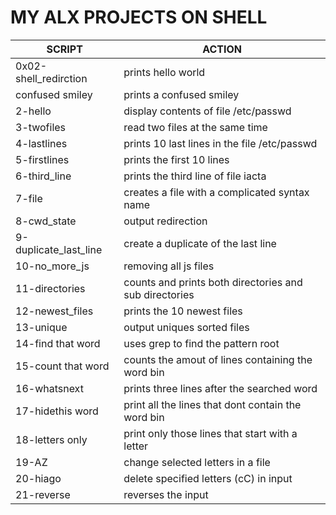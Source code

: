 #	MY ALX PROJECTS ON SHELL	#

| SCRIPT | ACTION |
| ------ | ------- |
| 0x02-shell_redirction | prints hello world |
| confused smiley | prints a confused smiley |
| 2-hello | display contents of file /etc/passwd |
| 3-twofiles | read two files at the same time|
| 4-lastlines | prints 10 last lines in the file /etc/passwd |
| 5-firstlines | prints the first 10 lines |
| 6-third_line | prints the third line of file iacta |
| 7-file | creates a file with a complicated syntax name |
| 8-cwd_state | output redirection |
| 9-duplicate_last_line | create a duplicate of the last line |
| 10-no_more_js | removing all js files |
| 11-directories | counts and prints both directories and sub directories |
| 12-newest_files | prints the 10 newest files |
| 13-unique | output uniques sorted files |
| 14-find that word | uses grep to find the pattern root |
| 15-count that word | counts the amout of lines containing the word bin |
| 16-whatsnext | prints three lines after the searched word |
| 17-hidethis word | print all the lines that dont contain the word bin |
| 18-letters only | print only those lines that start with a letter |
| 19-AZ | change selected letters in a file|
| 20-hiago | delete specified letters (cC) in input |
| 21-reverse | reverses the input |
